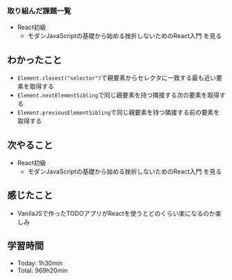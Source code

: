 ### 取り組んだ課題一覧
- React初級
  - モダンJavaScriptの基礎から始める挫折しないためのReact入門 を見る
## わかったこと
- `Element.closest("selector")`で親要素からセレクタに一致する最も近い要素を取得する
- `Element.nextElementSibling`で同じ親要素を持つ隣接する次の要素を取得する
- `Element.previousElementSibling`で同じ親要素を持つ隣接する前の要素を取得する
## 次やること
- React初級
  - モダンJavaScriptの基礎から始める挫折しないためのReact入門 を見る
## 感じたこと
- VanilaJSで作ったTODOアプリがReactを使うとどのくらい楽になるのか楽しみ
## 学習時間
- Today: 1h30min
- Total: 969h20min